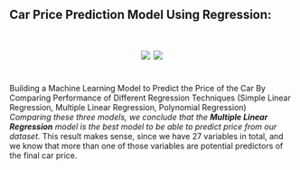 ## Car Price Prediction Model Using Regression:
<h1 align="center">
<img src="https://raw.githubusercontent.com/numpy/numpy/main/branding/logo/primary/numpylogo.svg" >
<img src="https://pandas.pydata.org/static/img/pandas.svg">
</h1><br>
Building a Machine Learning Model to Predict the Price of the Car By Comparing Performance of Different Regression Techniques (Simple Linear Regression, Multiple Linear Regression, Polynomial Regression)
<br>
<i>Comparing these three models, we conclude that the <b>Multiple Linear Regression</b> model is the best model to be able to predict price from our dataset.</i> 
This result makes sense, since we have 27 variables in total, and we know that more than one of those variables are potential predictors of the final car price.
